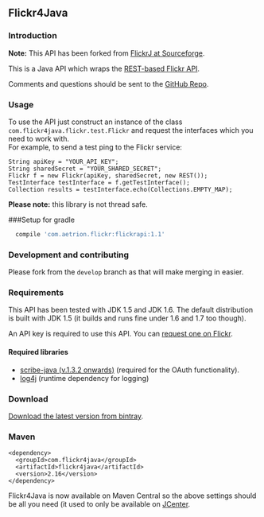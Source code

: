 ## Flickr4Java

### Introduction

__Note:__ This API has been forked from [FlickrJ at Sourceforge](http://flickrj.sourceforge.net/).

This is a Java API which wraps the [REST-based Flickr API](http://www.flickr.com/services/api/).

Comments and questions should be sent to the [GitHub Repo](https://github.com/callmeal/Flickr4Java).

### Usage

To use the API just construct an instance of the class `com.flickr4java.flickr.test.Flickr` and request the interfaces which you need to work with.  
For example, to send a test ping to the Flickr service:

    String apiKey = "YOUR_API_KEY";
    String sharedSecret = "YOUR_SHARED_SECRET";
    Flickr f = new Flickr(apiKey, sharedSecret, new REST());
    TestInterface testInterface = f.getTestInterface();
    Collection results = testInterface.echo(Collections.EMPTY_MAP);

__Please note:__ this library is not thread safe.

###Setup for gradle
```gradle
  compile 'com.aetrion.flickr:flickrapi:1.1'
  ```

### Development and contributing

Please fork from the `develop` branch as that will make merging in easier.

### Requirements

This API has been tested with JDK 1.5 and JDK 1.6. The default distribution is built with JDK 1.5 (it builds and runs fine under 1.6 and 1.7 too though).

An API key is required to use this API.  You can [request one on Flickr](http://www.flickr.com/services/api/).

#### Required libraries

- [scribe-java (v.1.3.2 onwards)](https://github.com/fernandezpablo85/scribe-java/wiki/Getting-Started) (required for the OAuth functionality).
- [log4j](http://www.apache.org/dyn/closer.cgi/logging/log4j/1.2.17/log4j-1.2.17.zip) (runtime dependency for logging)

### Download

[Download the latest version from bintray](https://bintray.com/boncey/Flickr4Java/Flickr4Java).


### Maven

    <dependency>
      <groupId>com.flickr4java</groupId>
      <artifactId>flickr4java</artifactId>
      <version>2.16</version>
    </dependency>

Flickr4Java is now available on Maven Central so the above settings should be all you need (it used to only be available on [JCenter](https://bintray.com/bintray/jcenter).

